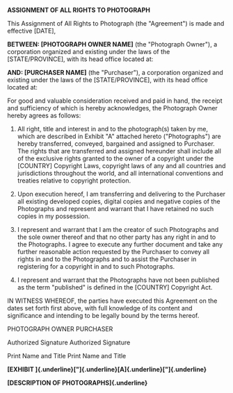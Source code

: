 **ASSIGNMENT OF ALL RIGHTS TO PHOTOGRAPH**

This Assignment of All Rights to Photograph (the "Agreement") is made
and effective \[DATE\],

**BETWEEN: \[PHOTOGRAPH OWNER NAME\]** (the \"Photograph Owner\"), a
corporation organized and existing under the laws of the
\[STATE/PROVINCE\], with its head office located at:

**AND: \[PURCHASER NAME\]** (the \"Purchaser\"), a corporation organized
and existing under the laws of the \[STATE/PROVINCE\], with its head
office located at:

For good and valuable consideration received and paid in hand, the
receipt and sufficiency of which is hereby acknowledges, the Photograph
Owner hereby agrees as follows:

1.  All right, title and interest in and to the photograph(s) taken by
    me, which are described in Exhibit "A" attached hereto
    ("Photographs") are hereby transferred, conveyed, bargained and
    assigned to Purchaser. The rights that are transferred and assigned
    hereunder shall include all of the exclusive rights granted to the
    owner of a copyright under the \[COUNTRY\] Copyright Laws, copyright
    laws of any and all countries and jurisdictions throughout the
    world, and all international conventions and treaties relative to
    copyright protection.

2.  Upon execution hereof, I am transferring and delivering to the
    Purchaser all existing developed copies, digital copies and negative
    copies of the Photographs and represent and warrant that I have
    retained no such copies in my possession.

3.  I represent and warrant that I am the creator of such Photographs
    and the sole owner thereof and that no other party has any right in
    and to the Photographs. I agree to execute any further document and
    take any further reasonable action requested by the Purchaser to
    convey all rights in and to the Photographs and to assist the
    Purchaser in registering for a copyright in and to such Photographs.

4.  I represent and warrant that the Photographs have not been published
    as the term "published" is defined in the \[COUNTRY\] Copyright Act.

IN WITNESS WHEREOF, the parties have executed this Agreement on the
dates set forth first above, with full knowledge of its content and
significance and intending to be legally bound by the terms hereof.

PHOTOGRAPH OWNER PURCHASER

Authorized Signature Authorized Signature

Print Name and Title Print Name and Title

**[EXHIBIT ]{.underline}["]{.underline}[A]{.underline}["]{.underline}**

**[DESCRIPTION OF PHOTOGRAPHS]{.underline}**
